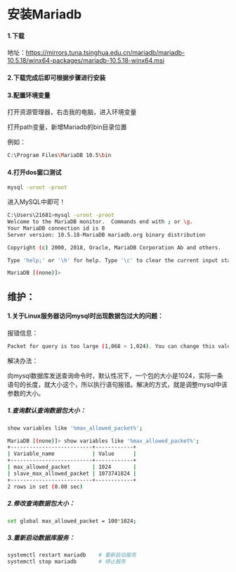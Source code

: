 # 安装Mariadb

#### 1.下载

地址：https://mirrors.tuna.tsinghua.edu.cn/mariadb/mariadb-10.5.18/winx64-packages/mariadb-10.5.18-winx64.msi

#### 2.下载完成后即可根据步骤进行安装

#### 3.配置环境变量

打开资源管理器，右击我的电脑，进入环境变量

打开path变量，新增Mariadb的bin目录位置

例如：

```sh
C:\Program Files\MariaDB 10.5\bin
```

#### 4.打开dos窗口测试

```sh
mysql -uroot -proot
```

进入MySQL中即可！

```sh
C:\Users\21681>mysql -uroot -proot
Welcome to the MariaDB monitor.  Commands end with ; or \g.
Your MariaDB connection id is 8
Server version: 10.5.18-MariaDB mariadb.org binary distribution

Copyright (c) 2000, 2018, Oracle, MariaDB Corporation Ab and others.

Type 'help;' or '\h' for help. Type '\c' to clear the current input statement.

MariaDB [(none)]>
```

## 维护：

#### 1.关于Linux服务器访问mysql时出现数据包过大的问题：

报错信息：

```sh
Packet for query is too large (1,068 > 1,024). You can change this value on the server by setting the 'max_allowed_packet' variable.
```

解决办法：

向mysql数据库发送查询命令时，默认性况下，一个包的大小是1024，实际一条语句的长度，就大小这个，所以执行语句报错。解决的方式，就是调整mysql中该参数的大小。

##### 1.查询默认查询数据包大小：

```sh
show variables like '%max_allowed_packet%';
```

```sh
MariaDB [(none)]> show variables like '%max_allowed_packet%';
+--------------------------+------------+
| Variable_name            | Value      |
+--------------------------+------------+
| max_allowed_packet       | 1024       |
| slave_max_allowed_packet | 1073741824 |
+--------------------------+------------+
2 rows in set (0.00 sec)
```

##### 2.修改查询数据包大小：

```sh
set global max_allowed_packet = 100*1024;
```

##### 3.重新启动数据库服务：

```sh
systemctl restart mariadb    # 重新启动服务
systemctl stop mariadb       # 停止服务 
```
